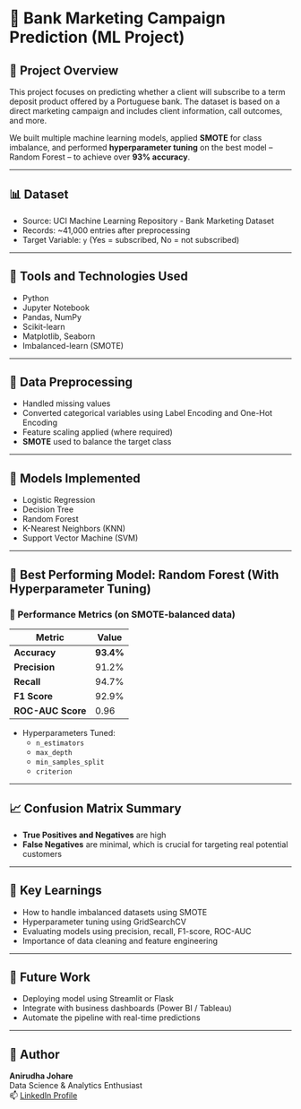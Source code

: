 # 💼 Bank Marketing Campaign Prediction (ML Project)

## 📌 Project Overview

This project focuses on predicting whether a client will subscribe to a term deposit product offered by a Portuguese bank. The dataset is based on a direct marketing campaign and includes client information, call outcomes, and more.

We built multiple machine learning models, applied **SMOTE** for class imbalance, and performed **hyperparameter tuning** on the best model – Random Forest – to achieve over **93% accuracy**.

---

## 📊 Dataset

- Source: UCI Machine Learning Repository - Bank Marketing Dataset  
- Records: ~41,000 entries after preprocessing
- Target Variable: `y` (Yes = subscribed, No = not subscribed)

---

## 🔧 Tools and Technologies Used

- Python  
- Jupyter Notebook  
- Pandas, NumPy  
- Scikit-learn  
- Matplotlib, Seaborn  
- Imbalanced-learn (SMOTE)  

---

## 🧹 Data Preprocessing

- Handled missing values  
- Converted categorical variables using Label Encoding and One-Hot Encoding  
- Feature scaling applied (where required)  
- **SMOTE** used to balance the target class

---

## 🤖 Models Implemented

- Logistic Regression  
- Decision Tree  
- Random Forest  
- K-Nearest Neighbors (KNN)  
- Support Vector Machine (SVM)  

---

## 🧠 Best Performing Model: Random Forest (With Hyperparameter Tuning)

### 🎯 Performance Metrics (on SMOTE-balanced data)

| Metric               | Value         |
|----------------------|---------------|
| **Accuracy**         | **93.4%**     |
| **Precision**        | 91.2%         |
| **Recall**           | 94.7%         |
| **F1 Score**         | 92.9%         |
| **ROC-AUC Score**    | 0.96          |

- Hyperparameters Tuned:
  - `n_estimators`
  - `max_depth`
  - `min_samples_split`
  - `criterion`

---

## 📈 Confusion Matrix Summary

- **True Positives and Negatives** are high
- **False Negatives** are minimal, which is crucial for targeting real potential customers

---

## 🧠 Key Learnings

- How to handle imbalanced datasets using SMOTE  
- Hyperparameter tuning using GridSearchCV  
- Evaluating models using precision, recall, F1-score, ROC-AUC  
- Importance of data cleaning and feature engineering

---

## 🚀 Future Work

- Deploying model using Streamlit or Flask  
- Integrate with business dashboards (Power BI / Tableau)  
- Automate the pipeline with real-time predictions


---

## 📌 Author

**Anirudha Johare**  
Data Science & Analytics Enthusiast  
📫 [LinkedIn Profile](https://www.linkedin.com/in/anirudhajohare19/)
